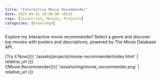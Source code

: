 ```yaml
---
title: "Interactive Movie Recommender"
date: 2025-05-01 20:00:00 +0530
tags: [JavaScript, Movies, Projects]
categories: [Knowledge]
---
```


Explore my interactive movie recommender! Select a genre and discover top movies with posters and descriptions, powered by The Movie Database API.

[Try it Now]({{ '/assets/projects/movie-recommender/index.html' | relative_url }})  
![Movie Recommender]({{ '/assets/img/movie_recommender.png' | relative_url }})